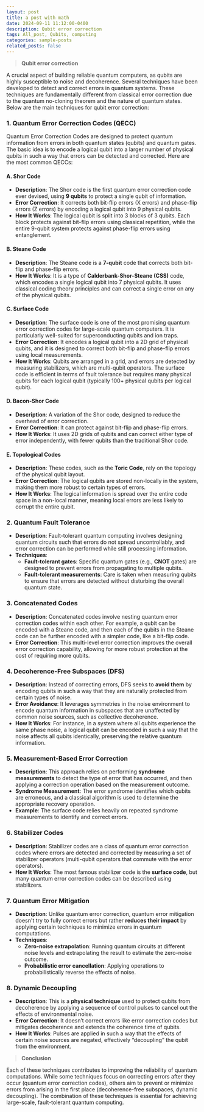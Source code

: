 ```yaml
---
layout: post
title: a post with math
date: 2024-09-11 11:12:00-0400
description: Qubit error correction
tags: All_post, Qubits, computing
categories: sample-posts
related_posts: false
---
```


> **Qubit error correction** 

A crucial aspect of building reliable quantum computers, as qubits are highly susceptible to noise and decoherence. Several techniques have been developed to detect and correct errors in quantum systems. These techniques are fundamentally different from classical error correction due to the quantum no-cloning theorem and the nature of quantum states. Below are the main techniques for qubit error correction:

### 1. **Quantum Error Correction Codes (QECC)**
Quantum Error Correction Codes are designed to protect quantum information from errors in both quantum states (qubits) and quantum gates. The basic idea is to encode a logical qubit into a larger number of physical qubits in such a way that errors can be detected and corrected. Here are the most common QECCs:

#### A. **Shor Code**
- **Description**: The Shor code is the first quantum error correction code ever devised, using **9 qubits** to protect a single qubit of information.
- **Error Correction**: It corrects both bit-flip errors (X errors) and phase-flip errors (Z errors) by encoding a logical qubit into 9 physical qubits.
- **How It Works**: The logical qubit is split into 3 blocks of 3 qubits. Each block protects against bit-flip errors using classical repetition, while the entire 9-qubit system protects against phase-flip errors using entanglement.

#### B. **Steane Code**
- **Description**: The Steane code is a **7-qubit** code that corrects both bit-flip and phase-flip errors.
- **How It Works**: It is a type of **Calderbank-Shor-Steane (CSS)** code, which encodes a single logical qubit into 7 physical qubits. It uses classical coding theory principles and can correct a single error on any of the physical qubits.

#### C. **Surface Code**
- **Description**: The surface code is one of the most promising quantum error correction codes for large-scale quantum computers. It is particularly well-suited for superconducting qubits and ion traps.
- **Error Correction**: It encodes a logical qubit into a 2D grid of physical qubits, and it is designed to correct both bit-flip and phase-flip errors using local measurements.
- **How It Works**: Qubits are arranged in a grid, and errors are detected by measuring stabilizers, which are multi-qubit operators. The surface code is efficient in terms of fault tolerance but requires many physical qubits for each logical qubit (typically 100+ physical qubits per logical qubit).

#### D. **Bacon-Shor Code**
- **Description**: A variation of the Shor code, designed to reduce the overhead of error correction.
- **Error Correction**: It can protect against bit-flip and phase-flip errors.
- **How It Works**: It uses 2D grids of qubits and can correct either type of error independently, with fewer qubits than the traditional Shor code.

#### E. **Topological Codes**
- **Description**: These codes, such as the **Toric Code**, rely on the topology of the physical qubit layout.
- **Error Correction**: The logical qubits are stored non-locally in the system, making them more robust to certain types of errors.
- **How It Works**: The logical information is spread over the entire code space in a non-local manner, meaning local errors are less likely to corrupt the entire qubit.

### 2. **Quantum Fault Tolerance**
- **Description**: Fault-tolerant quantum computing involves designing quantum circuits such that errors do not spread uncontrollably, and error correction can be performed while still processing information.
- **Techniques**:
  - **Fault-tolerant gates**: Specific quantum gates (e.g., **CNOT** gates) are designed to prevent errors from propagating to multiple qubits.
  - **Fault-tolerant measurements**: Care is taken when measuring qubits to ensure that errors are detected without disturbing the overall quantum state.

### 3. **Concatenated Codes**
- **Description**: Concatenated codes involve nesting quantum error correction codes within each other. For example, a qubit can be encoded with a Steane code, and then each of the qubits in the Steane code can be further encoded with a simpler code, like a bit-flip code.
- **Error Correction**: This multi-level error correction improves the overall error correction capability, allowing for more robust protection at the cost of requiring more qubits.

### 4. **Decoherence-Free Subspaces (DFS)**
- **Description**: Instead of correcting errors, DFS seeks to **avoid them** by encoding qubits in such a way that they are naturally protected from certain types of noise.
- **Error Avoidance**: It leverages symmetries in the noise environment to encode quantum information in subspaces that are unaffected by common noise sources, such as collective decoherence.
- **How It Works**: For instance, in a system where all qubits experience the same phase noise, a logical qubit can be encoded in such a way that the noise affects all qubits identically, preserving the relative quantum information.

### 5. **Measurement-Based Error Correction**
- **Description**: This approach relies on performing **syndrome measurements** to detect the type of error that has occurred, and then applying a correction operation based on the measurement outcome.
- **Syndrome Measurement**: The error syndrome identifies which qubits are erroneous, and a classical algorithm is used to determine the appropriate recovery operation.
- **Example**: The surface code relies heavily on repeated syndrome measurements to identify and correct errors.

### 6. **Stabilizer Codes**
- **Description**: Stabilizer codes are a class of quantum error correction codes where errors are detected and corrected by measuring a set of stabilizer operators (multi-qubit operators that commute with the error operators).
- **How It Works**: The most famous stabilizer code is the **surface code**, but many quantum error correction codes can be described using stabilizers.

### 7. **Quantum Error Mitigation**
- **Description**: Unlike quantum error correction, quantum error mitigation doesn't try to fully correct errors but rather **reduces their impact** by applying certain techniques to minimize errors in quantum computations.
- **Techniques**:
  - **Zero-noise extrapolation**: Running quantum circuits at different noise levels and extrapolating the result to estimate the zero-noise outcome.
  - **Probabilistic error cancellation**: Applying operations to probabilistically reverse the effects of noise.

### 8. **Dynamic Decoupling**
- **Description**: This is a **physical technique** used to protect qubits from decoherence by applying a sequence of control pulses to cancel out the effects of environmental noise.
- **Error Correction**: It doesn’t correct errors like error correction codes but mitigates decoherence and extends the coherence time of qubits.
- **How It Works**: Pulses are applied in such a way that the effects of certain noise sources are negated, effectively “decoupling” the qubit from the environment.

> **Conclusion**

Each of these techniques contributes to improving the reliability of quantum computations. While some techniques focus on correcting errors after they occur (quantum error correction codes), others aim to prevent or minimize errors from arising in the first place (decoherence-free subspaces, dynamic decoupling). The combination of these techniques is essential for achieving large-scale, fault-tolerant quantum computing.
